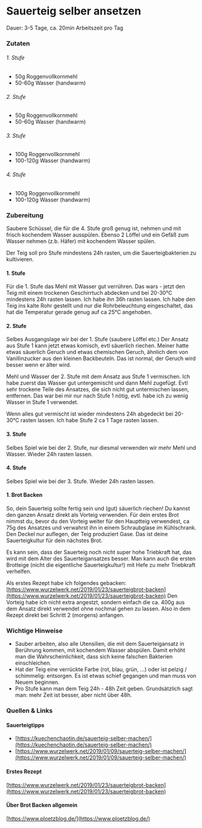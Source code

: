 # Sauerteig selber ansetzen

Dauer: 3-5 Tage, ca. 20min Arbeitszeit pro Tag

### Zutaten

###### 1. Stufe

- 50g Roggenvollkornmehl
- 50-60g Wasser (handwarm)

###### 2. Stufe

- 50g Roggenvollkornmehl
- 50-60g Wasser (handwarm)

###### 3. Stufe

- 100g Roggenvollkornmehl
- 100-120g Wasser (handwarm)

###### 4. Stufe

- 100g Roggenvollkornmehl
- 100-120g Wasser (handwarm)


### Zubereitung

Saubere Schüssel, die für die 4. Stufe groß genug ist, nehmen und mit frisch kochendem Wasser ausspülen.
Ebenso 2 Löffel und ein Gefäß zum Wasser nehmen (z.b. Häfer) mit kochendem Wasser spülen.

Der Teig soll pro Stufe mindestens 24h rasten, um die Sauerteigbakterien zu kultivieren.

#### 1. Stufe
Für die 1. Stufe das Mehl mit Wasser gut verrühren.
Das wars - jetzt den Teig mit einem trockenen Geschirrtuch abdecken und bei 20-30°C mindestens 24h rasten lassen.
Ich habe ihn 36h rasten lassen.
Ich habe den Teig ins kalte Rohr gestellt und nur die Rohrbeleuchtung eingeschaltet, das hat die Temperatur gerade genug auf ca 25°C angehoben.

#### 2. Stufe
Selbes Ausgangslage wir bei der 1. Stufe (saubere Löffel etc.)
Der Ansatz aus Stufe 1 kann jetzt etwas komisch, evtl säuerlich riechen.
Meiner hatte etwas säuerlich Geruch und etwas chemischen Geruch, ähnlich dem von Vanillinzucker aus den kleinen Backbeuteln.
Das ist normal, der Geruch wird besser wenn er älter wird.

Mehl und Wasser der 2. Stufe mit dem Ansatz aus Stufe 1 vermischen.
Ich habe zuerst das Wasser gut untergemischt und dann Mehl zugefügt.
Evtl sehr trockene Teile des Ansatzes, die sich nicht gut untermischen lassen, entfernen.
Das war bei mir nur nach Stufe 1 nötig, evtl. habe ich zu wenig Wasser in Stufe 1 verwendet.

Wenn alles gut vermischt ist wieder mindestens 24h abgedeckt bei 20-30°C rasten lassen.
Ich habe Stufe 2 ca 1 Tage rasten lassen.

#### 3. Stufe
Selbes Spiel wie bei der 2. Stufe, nur diesmal verwenden wir mehr Mehl und Wasser.
Wieder 24h rasten lassen.

#### 4. Stufe
Selbes Spiel wie bei der 3. Stufe.
Wieder 24h rasten lassen.

#### 1. Brot Backen
So, dein Sauerteig sollte fertig sein und (gut) säuerlich riechen!
Du kannst den ganzen Ansatz direkt als Vorteig verwenden.
Für dein erstes Brot nimmst du, bevor du den Vorteig weiter für den Hauptteig verwendest, ca 75g des Ansatzes und verwahrst ihn in einem Schraubglase im Kühlschrank.
Den Deckel nur auflegen, der Teig produziert Gase.
Das ist deine Sauerteigkultur für dein nächstes Brot.

Es kann sein, dass der Sauerteig noch nicht super hohe Triebkraft hat, das wird mit dem Alter des Sauerteigansatzes besser.
Man kann auch die ersten Brotteige (nicht die eigentliche Sauerteigkultur!) mit Hefe zu mehr Triebkraft verhelfen.

Als erstes Rezept habe ich folgendes gebacken:
[https://www.wurzelwerk.net/2019/01/23/sauerteigbrot-backen](https://www.wurzelwerk.net/2019/01/23/sauerteigbrot-backen)
Den Vorteig habe ich nicht extra angestzt, sondern einfach die ca. 400g aus dem Ansatz direkt verwendet ohne nochmal gehen zu lassen.
Also in dem Rezept direkt bei Schritt 2 (morgens) anfangen.


### Wichtige Hinweise

- Sauber arbeiten, also alle Utensilien, die mit dem Sauerteigansatz in Berührung kommen, mit kochendem Wasser abspülen.
Damit erhöht man die Wahrscheinlichkeit, dass sich keine falschen Bakterien einschleichen.
- Hat der Teig eine verrückte Farbe (rot, blau, grün, ...) oder ist pelzig / schimmelig: entsorgen. Es ist etwas schief gegangen und man muss von Neuem beginnen.
- Pro Stufe kann man dem Teig 24h - 48h Zeit geben. Grundsätzlich sagt man: mehr Zeit ist besser, aber nicht über 48h.

### Quellen & Links

#### Sauerteigtipps
- [https://kuechenchaotin.de/sauerteig-selber-machen/](https://kuechenchaotin.de/sauerteig-selber-machen/)
- [https://www.wurzelwerk.net/2019/01/09/sauerteig-selber-machen/](https://www.wurzelwerk.net/2019/01/09/sauerteig-selber-machen/)

#### Erstes Rezept
[https://www.wurzelwerk.net/2019/01/23/sauerteigbrot-backen](https://www.wurzelwerk.net/2019/01/23/sauerteigbrot-backen)

#### Über Brot Backen allgemein
[https://www.ploetzblog.de/](https://www.ploetzblog.de/)


